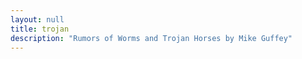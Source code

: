 ```yaml
---
layout: null
title: trojan
description: "Rumors of Worms and Trojan Horses by Mike Guffey"
---
```

